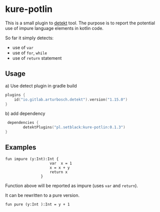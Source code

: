 # kure-potlin

This is a small plugin to [detekt](https://github.com/detekt/detekt) tool.
The purpose is to report the potential use of impure language elements in
kotlin code.

So far it simply detects:

- use of `var`
- use of `for`, `while`
- use of  `return` statement


## Usage

a) Use detect plugin in gradle build

```kotlin
plugins {
    id("io.gitlab.arturbosch.detekt").version("1.15.0")
}
```

b) add dependency
```kotlin
 dependencies {
        detektPlugins("pl.setblack:kure-potlin:0.1.3")
}
```

## Examples
```
fun impure (y:Int):Int {
                    var  x = 1
                    x = x + y
                    return x
                }
```

Function above will be reported as impure (uses `var` and `return`).

It can be rewritten to a pure version.
```
fun pure (y:Int ):Int = y + 1 
```


